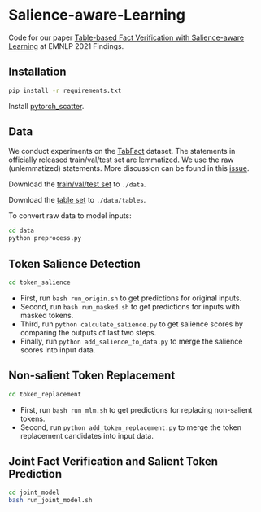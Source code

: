 # Salience-aware-Learning

Code for our paper [Table-based Fact Verification with Salience-aware Learning](https://arxiv.org/abs/2109.04053) at EMNLP 2021 Findings.

## Installation
```bash
pip install -r requirements.txt
```
Install [pytorch_scatter](https://github.com/rusty1s/pytorch_scatter).

## Data
We conduct experiments on the [TabFact](https://tabfact.github.io/) dataset.
The statements in officially released train/val/test set are lemmatized. 
We use the raw (unlemmatized) statements.
More discussion can be found in this [issue](https://github.com/NielsRogge/Transformers-Tutorials/issues/2).

Download the [train/val/test set](https://onedrive.live.com/?authkey=%21AKeWiSjW2BYUsmY&id=2CFE0E4E795F88D9%2141297&cid=2CFE0E4E795F88D9) to `./data`.

Download the [table set](https://github.com/wenhuchen/Table-Fact-Checking/tree/master/data/all_csv) to `./data/tables`.

To convert raw data to model inputs:
```bash
cd data
python preprocess.py
```

## Token Salience Detection
```bash
cd token_salience
```
* First, run `bash run_origin.sh` to get predictions for original inputs.
* Second, run `bash run_masked.sh` to get predictions for inputs with masked tokens.
* Third, run `python calculate_salience.py` to get salience scores by comparing the outputs of last two steps.
* Finally, run `python add_salience_to_data.py` to merge the salience scores into input data.

## Non-salient Token Replacement
```bash
cd token_replacement
```
* First, run `bash run_mlm.sh` to get predictions for replacing non-salient tokens.
* Second, run `python add_token_replacement.py` to merge the token replacement candidates into input data.

## Joint Fact Verification and Salient Token Prediction
```bash
cd joint_model
bash run_joint_model.sh
```
